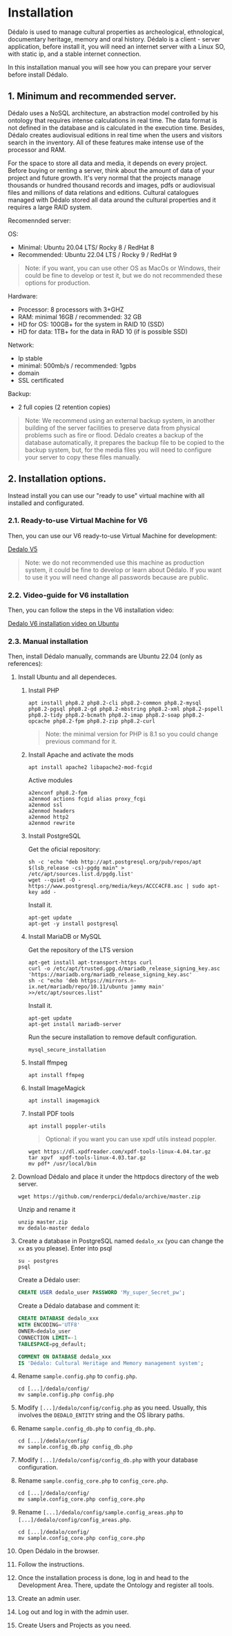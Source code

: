 # Installation

Dédalo is used to manage cultural properties as archeological, ethnological, documentary heritage, memory and oral history. Dédalo is a client -  server application, before install it, you will need an internet server with a Linux SO, with static ip, and a stable internet connection.

In this installation manual you will see how you can prepare your server before install Dédalo.

## 1. Minimum and recommended server.

Dédalo uses a NoSQL architecture, an abstraction model controlled by his ontology that requires intense calculations in real time. The data format is not defined in the database and is calculated in the execution time. Besides, Dédalo creates audiovisual editions in real time when the users and visitors search in the inventory. All of these features make intense use of the processor and RAM.

For the space to store all data and media, it depends on every project. Before buying or renting a server, think about the amount of data of your project and future growth. It's very normal that the projects manage thousands or hundred thousand records and images, pdfs or audiovisual files and millions of data relations and editions. Cultural catalogues managed with Dédalo stored all data around the cultural properties and it requires a large RAID system.

Recomennded server:

OS:

- Minimal: Ubuntu 20.04 LTS/ Rocky 8 / RedHat 8
- Recommended:  Ubuntu 22.04 LTS / Rocky 9 / RedHat 9

> Note: if you want, you can use other OS as MacOs or Windows, their could be fine to develop or test it, but we do not recommended these options for production.

Hardware:

- Processor: 8 processors with 3+GHZ
- RAM: minimal 16GB / recommended: 32 GB
- HD for OS: 100GB+ for the system in RAID 10 (SSD)
- HD for data: 1TB+ for the data in RAD 10 (if is possible SSD)

Network:

- Ip stable
- minimal: 500mb/s / recommended: 1gpbs
- domain
- SSL certificated

Backup:

- 2 full copies (2 retention copies)

> Note: We recommend using an external backup system, in another building of the server facilities to preserve data from physical problems such as fire or flood.
> Dédalo creates a backup of the database automatically, it prepares the backup file to be copied to the backup system, but, for the media files you will need to configure your server to copy these files manually.

## 2. Installation options.

Instead install you can use our "ready to use" virtual machine with all installed and configurated.

### 2.1. Ready-to-use Virtual Machine for V6

Then, you can use our V6 ready-to-use Virtual Machine for development:

<p><a href="https://dedalo.dev/v6" target="_blank">Dedalo V5</a></p>

> Note: we do not recommended use this machine as production system, it could be fine to develop or learn about Dédalo. If you want to use it you will need change all passwords because are public.

### 2.2. Video-guide for V6 installation

Then, you can follow the steps in the V6 installation video:

<p><a href="https://dedalo.dev/v5_install" target="_blank">Dedalo V6 installation video on Ubuntu</a></p>

### 2.3. Manual installation

Then, install Dédalo manually, commands are Ubuntu 22.04 (only as references):

1. Install Ubuntu and all dependeces.

   1. Install PHP

		```shell
		apt install php8.2 php8.2-cli php8.2-common php8.2-mysql php8.2-pgsql php8.2-gd php8.2-mbstring php8.2-xml php8.2-pspell php8.2-tidy php8.2-bcmath php8.2-imap php8.2-soap php8.2-opcache php8.2-fpm php8.2-zip php8.2-curl
		```

		> Note: the minimal version for PHP is 8.1 so you could change previous command for it.

	2. Install Apache and activate the mods

		```shell
		apt install apache2 libapache2-mod-fcgid
		```

		Active modules

		```shell
		a2enconf php8.2-fpm
		a2enmod actions fcgid alias proxy_fcgi
		a2enmod ssl
		a2enmod headers
		a2enmod http2
		a2enmod rewrite
		```

   3. Install PostgreSQL

		Get the oficial repository:

		```shell
		sh -c 'echo "deb http://apt.postgresql.org/pub/repos/apt $(lsb_release -cs)-pgdg main" > /etc/apt/sources.list.d/pgdg.list'
		wget --quiet -O - https://www.postgresql.org/media/keys/ACCC4CF8.asc | sudo apt-key add -
		```

		Install it.

		```shell
		apt-get update
		apt-get -y install postgresql
		```

   4. Install MariaDB or MySQL

		Get the repository of the LTS version

		```shell
		apt-get install apt-transport-https curl
		curl -o /etc/apt/trusted.gpg.d/mariadb_release_signing_key.asc 'https://mariadb.org/mariadb_release_signing_key.asc'
		sh -c "echo 'deb https://mirrors.n-ix.net/mariadb/repo/10.11/ubuntu jammy main' >>/etc/apt/sources.list"
		```

		Install it.

		```shell
		apt-get update
		apt-get install mariadb-server
		```

		Run the secure installation to remove default configuration.

		```shell
		mysql_secure_installation
		```

   5. Install ffmpeg

		```shell
		apt install ffmpeg
		```

   6. Install ImageMagick

		```shell
		apt install imagemagick
		```

   7. Install PDF tools

		```shell
		apt install poppler-utils
		```

		> Optional: if you want you can use xpdf utils instead poppler.
		>

		```shell
		wget https://dl.xpdfreader.com/xpdf-tools-linux-4.04.tar.gz
		tar xpvf  xpdf-tools-linux-4.03.tar.gz
		mv pdf* /usr/local/bin
		```
2. Download Dédalo and place it under the httpdocs directory of the web server.
   
	```shell
	wget https://github.com/renderpci/dedalo/archive/master.zip
	```
	Unzip and rename it
	```shell
	unzip master.zip
	mv dedalo-master dedalo
	```

3. Create a database in PostgreSQL named `dedalo_xx` (you can change the `xx` as you please).
   Enter into psql
   	```shell
	su - postgres
	psql
	```
	Create a Dédalo user:
	```sql
	CREATE USER dedalo_user PASSWORD 'My_super_Secret_pw';
	```
	Create a Dédalo database and comment it:
	```sql
	CREATE DATABASE dedalo_xxx
	WITH ENCODING='UTF8'
	OWNER=dedalo_user
	CONNECTION LIMIT=-1
	TABLESPACE=pg_default;

	COMMENT ON DATABASE dedalo_xxx
	IS 'Dédalo: Cultural Heritage and Memory management system';
	```

4. Rename `sample.config.php` to `config.php`.
	```shell
	cd [...]/dedalo/config/
	mv sample.config.php config.php
	```
6. Modify `[...]/dedalo/config/config.php` as you need. Usually, this involves the `DEDALO_ENTITY` string and the OS library paths.
7. Rename `sample.config_db.php` to `config_db.php`.
	```shell
	cd [...]/dedalo/config/
	mv sample.config_db.php config_db.php
	```
8. Modify `[...]/dedalo/config/config_db.php` with your database configuration.
9.  Rename `sample.config_core.php` to `config_core.php`.
    ```shell
	cd [...]/dedalo/config/
	mv sample.config_core.php config_core.php
	```
10. Rename `[...]/dedalo/config/sample.config_areas.php` to `[...]/dedalo/config/config_areas.php`.
	```shell
	cd [...]/dedalo/config/
	mv sample.config_core.php config_core.php
	```
11. Open Dédalo in the browser.
12. Follow the instructions.
13. Once the installation process is done, log in and head to the Development Area. There, update the Ontology and register all tools.
14. Create an admin user.
15. Log out and log in with the admin user.
16. Create Users and Projects as you need.
